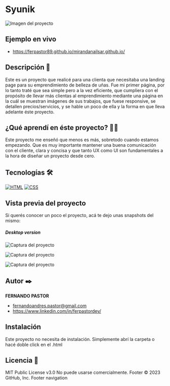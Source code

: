 # Syunik

![Imagen del proyecto](https://github.com/ferpastor89/mirandanailsar.github.io/blob/main/IMAGEN-DEL-PROYECTO1.png?raw=true)

## Ejemplo en vivo
- https://ferpastor89.github.io/mirandanailsar.github.io/

## Descripción 📑

Este es un proyecto que realicé para una clienta que necesitaba una landing page para su emprendimiento de belleza de uñas.
Fue mi primer página, por lo tanto traté que sea simple pero a la vez eficiente, que cumpliera con el propósito de llevar más clientas al emprendimiento mediante una página en la cuál se muestran imágenes de sus trabajos, que fuese responsive, se detallen precios/servicios, y se hable un poco de ella y la forma en que lleva adelante éste proyecto.

## ¿Qué aprendí en éste proyecto? 🙇🏻 

Este proyecto me enseñó que menos es más, sobretodo cuando estamos empezando. Que es muy importante mantener una buena comunicación con el cliente, clara y concisa y que tanto UX como UI son fundamentales a la hora de diseñar un proyecto desde cero.

## Tecnologías 🛠
<!-- Iconos sacados de: https://github.com/hendrasob/badges/blob/master/README.md y https://github.com/alexandresanlim/Badges4-README.md-Profile -->
[![HTML](https://img.shields.io/badge/HTML5-E34F26?style=for-the-badge&logo=html5&logoColor=white)](https://es.wikipedia.org/wiki/HTML5)
[![CSS](https://img.shields.io/badge/CSS3-1572B6?style=for-the-badge&logo=css3&logoColor=white)](https://es.wikipedia.org/wiki/CSS)

## Vista previa del proyecto
Si querés conocer un poco el proyecto, acá te dejo unas snapshots del mismo:
##### Desktop version

![Captura del proyecto](https://github.com/ferpastor89/mirandanailsar.github.io/blob/main/IMAGEN-DEL-PROYECTO2%20(2).png?raw=true)


![Captura del proyecto](https://github.com/ferpastor89/mirandanailsar.github.io/blob/main/IMAGEN-DEL-PROYECTO3.png?raw=true)


![Captura del proyecto](https://github.com/ferpastor89/mirandanailsar.github.io/blob/main/IMAGEN-DEL-PROYECTO4.png?raw=true)


## Autor ✒️
**FERNANDO PASTOR**

* fernandoandres.pastor@gmail.com
* https://www.linkedin.com/in/ferpastordev/



## Instalación 
Este proyecto no necesita de instalación. Simplemente abrí la carpeta o hacé doble click en el .html
  
## Licencia 📄
MIT Public License v3.0
No puede usarse comercialmente.
Footer
© 2023 GitHub, Inc.
Footer navigation

   

